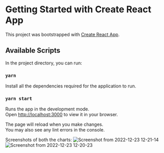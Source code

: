 # Getting Started with Create React App

This project was bootstrapped with [Create React App](https://github.com/facebook/create-react-app).

## Available Scripts

In the project directory, you can run:

### `yarn`

Install all the dependencies required for the application to run.

### `yarn start`

Runs the app in the development mode.\
Open [http://localhost:3000](http://localhost:3000) to view it in your browser.

The page will reload when you make changes.\
You may also see any lint errors in the console.

Screenshots of both the charts:
![Screenshot from 2022-12-23 12-21-14](https://user-images.githubusercontent.com/121280495/209286876-3eb27d50-afce-4ba7-a6a3-d04b683ca839.png)
![Screenshot from 2022-12-23 12-20-23](https://user-images.githubusercontent.com/121280495/209286887-71bf8fcb-9ce2-4bf8-9aeb-5933035f4c30.png)
